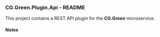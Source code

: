 
### CG.Green.Plugin.Api - README

This project contains a REST API plugin for the **CG.Green** microservice.

#### Notes






